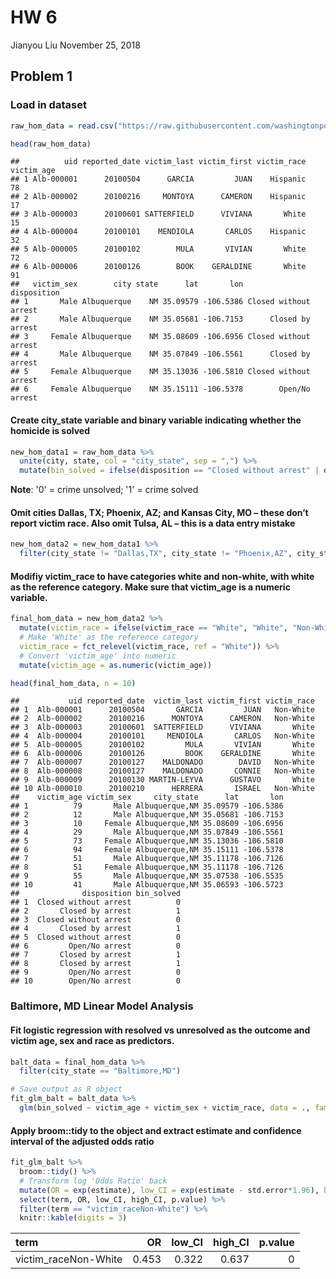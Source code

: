 HW 6
================
Jianyou Liu
November 25, 2018

Problem 1
---------

### Load in dataset

``` r
raw_hom_data = read.csv("https://raw.githubusercontent.com/washingtonpost/data-homicides/master/homicide-data.csv")

head(raw_hom_data)
```

    ##          uid reported_date victim_last victim_first victim_race victim_age
    ## 1 Alb-000001      20100504      GARCIA         JUAN    Hispanic         78
    ## 2 Alb-000002      20100216     MONTOYA      CAMERON    Hispanic         17
    ## 3 Alb-000003      20100601 SATTERFIELD      VIVIANA       White         15
    ## 4 Alb-000004      20100101    MENDIOLA       CARLOS    Hispanic         32
    ## 5 Alb-000005      20100102        MULA       VIVIAN       White         72
    ## 6 Alb-000006      20100126        BOOK    GERALDINE       White         91
    ##   victim_sex        city state      lat       lon           disposition
    ## 1       Male Albuquerque    NM 35.09579 -106.5386 Closed without arrest
    ## 2       Male Albuquerque    NM 35.05681 -106.7153      Closed by arrest
    ## 3     Female Albuquerque    NM 35.08609 -106.6956 Closed without arrest
    ## 4       Male Albuquerque    NM 35.07849 -106.5561      Closed by arrest
    ## 5     Female Albuquerque    NM 35.13036 -106.5810 Closed without arrest
    ## 6     Female Albuquerque    NM 35.15111 -106.5378        Open/No arrest

#### Create city\_state variable and binary variable indicating whether the homicide is solved

``` r
new_hom_data1 = raw_hom_data %>% 
  unite(city, state, col = "city_state", sep = ",") %>% 
  mutate(bin_solved = ifelse(disposition == "Closed without arrest" | disposition == "Open/No arrest", 0, 1))
```

**Note**: '0' = crime unsolved; '1' = crime solved

#### Omit cities Dallas, TX; Phoenix, AZ; and Kansas City, MO – these don’t report victim race. Also omit Tulsa, AL – this is a data entry mistake

``` r
new_hom_data2 = new_hom_data1 %>% 
  filter(city_state != "Dallas,TX", city_state != "Phoenix,AZ", city_state != "Kansas City,MO", city_state != "Tulsa,AL")
```

#### Modifiy victim\_race to have categories white and non-white, with white as the reference category. Make sure that victim\_age is a numeric variable.

``` r
final_hom_data = new_hom_data2 %>% 
  mutate(victim_race = ifelse(victim_race == "White", "White", "Non-White"),
  # Make 'White' as the reference category
  victim_race = fct_relevel(victim_race, ref = "White")) %>% 
  # Convert 'victim_age' into numeric
  mutate(victim_age = as.numeric(victim_age))

head(final_hom_data, n = 10)
```

    ##           uid reported_date  victim_last victim_first victim_race
    ## 1  Alb-000001      20100504       GARCIA         JUAN   Non-White
    ## 2  Alb-000002      20100216      MONTOYA      CAMERON   Non-White
    ## 3  Alb-000003      20100601  SATTERFIELD      VIVIANA       White
    ## 4  Alb-000004      20100101     MENDIOLA       CARLOS   Non-White
    ## 5  Alb-000005      20100102         MULA       VIVIAN       White
    ## 6  Alb-000006      20100126         BOOK    GERALDINE       White
    ## 7  Alb-000007      20100127    MALDONADO        DAVID   Non-White
    ## 8  Alb-000008      20100127    MALDONADO       CONNIE   Non-White
    ## 9  Alb-000009      20100130 MARTIN-LEYVA      GUSTAVO       White
    ## 10 Alb-000010      20100210      HERRERA       ISRAEL   Non-White
    ##    victim_age victim_sex     city_state      lat       lon
    ## 1          79       Male Albuquerque,NM 35.09579 -106.5386
    ## 2          12       Male Albuquerque,NM 35.05681 -106.7153
    ## 3          10     Female Albuquerque,NM 35.08609 -106.6956
    ## 4          29       Male Albuquerque,NM 35.07849 -106.5561
    ## 5          73     Female Albuquerque,NM 35.13036 -106.5810
    ## 6          94     Female Albuquerque,NM 35.15111 -106.5378
    ## 7          51       Male Albuquerque,NM 35.11178 -106.7126
    ## 8          51     Female Albuquerque,NM 35.11178 -106.7126
    ## 9          55       Male Albuquerque,NM 35.07538 -106.5535
    ## 10         41       Male Albuquerque,NM 35.06593 -106.5723
    ##              disposition bin_solved
    ## 1  Closed without arrest          0
    ## 2       Closed by arrest          1
    ## 3  Closed without arrest          0
    ## 4       Closed by arrest          1
    ## 5  Closed without arrest          0
    ## 6         Open/No arrest          0
    ## 7       Closed by arrest          1
    ## 8       Closed by arrest          1
    ## 9         Open/No arrest          0
    ## 10        Open/No arrest          0

### Baltimore, MD Linear Model Analysis

#### Fit logistic regression with resolved vs unresolved as the outcome and victim age, sex and race as predictors.

``` r
balt_data = final_hom_data %>% 
  filter(city_state == "Baltimore,MD")

# Save output as R object
fit_glm_balt = balt_data %>% 
  glm(bin_solved ~ victim_age + victim_sex + victim_race, data = ., family = binomial())
```

#### Apply broom::tidy to the object and extract estimate and confidence interval of the adjusted odds ratio

``` r
fit_glm_balt %>% 
  broom::tidy() %>% 
  # Transform log 'Odds Ratio' back
  mutate(OR = exp(estimate), low_CI = exp(estimate - std.error*1.96), high_CI = exp(estimate + std.error*1.96)) %>% 
  select(term, OR, low_CI, high_CI, p.value) %>% 
  filter(term == "victim_raceNon-White") %>% 
  knitr::kable(digits = 3)
```

| term                  |     OR|  low\_CI|  high\_CI|  p.value|
|:----------------------|------:|--------:|---------:|--------:|
| victim\_raceNon-White |  0.453|    0.322|     0.637|        0|
